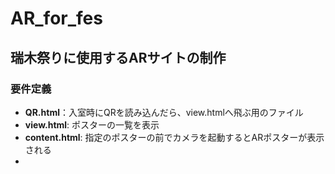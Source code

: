 # AR_for_fes

## 瑞木祭りに使用するARサイトの制作

### **要件定義**

- **QR.html**：入室時にQRを読み込んだら、view.htmlへ飛ぶ用のファイル
- **view.html**: ポスターの一覧を表示
- **content.html**: 指定のポスターの前でカメラを起動するとARポスターが表示される
-
